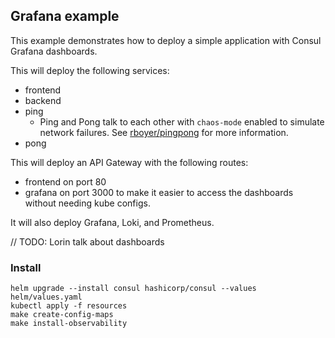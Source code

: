 ## Grafana example
This example demonstrates how to deploy a simple application with Consul Grafana dashboards.

This will deploy the following services:
- frontend
- backend
- ping
  - Ping and Pong talk to each other with `chaos-mode` enabled to simulate network failures. See [rboyer/pingpong](https://github.com/rboyer/pingpong/tree/main) for more information.
- pong

This will deploy an API Gateway with the following routes:
- frontend on port 80 
- grafana on port 3000 to make it easier to access the dashboards without needing kube configs.

It will also deploy Grafana, Loki, and Prometheus.

// TODO: Lorin talk about dashboards

### Install

```shell
helm upgrade --install consul hashicorp/consul --values helm/values.yaml
kubectl apply -f resources
make create-config-maps
make install-observability
```